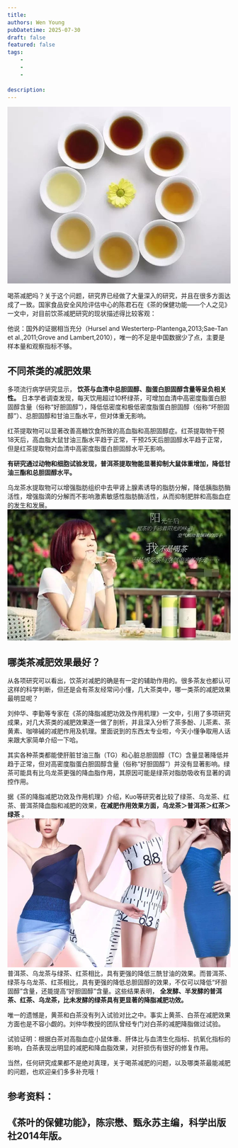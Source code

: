 ```yaml
---
title: 
authors: Wen Young
pubDatetime: 2025-07-30
draft: false
featured: false
tags: 
    -
    -
    -

description: 
---
```



![图片](img/1.jpg)  

喝茶减肥吗？关于这个问题，研究界已经做了大量深入的研究，并且在很多方面达成了一致。国家食品安全风险评估中心的陈君石在《茶的保健功能——个人之见》一文中，对目前饮茶减肥研究的现状描述得比较客观：
  

他说：国外的证据相当充分（Hursel and Westerterp-Plantenga,2013;Sae-Tan et al.,2011;Grove and Lambert,2010），唯一的不足是中国数据少了点，主要是样本量和观察指标不够。
## 不同茶类的减肥效果
多项流行病学研究显示， **饮茶与血清中总胆固醇、脂蛋白胆固醇含量等呈负相关性。** 日本学者调查发现，每天饮用超过10杯绿茶，可增加血清中高密度脂蛋白胆固醇含量（俗称“好胆固醇”），降低低密度和极低密度脂蛋白胆固醇（俗称“坏胆固醇”）、总胆固醇和甘油三酯水平，但对体重无影响。
  

红茶提取物可以显著改善高糖饮食所致的高血脂和高胆固醇症。红茶提取物干预18天后，高血脂大鼠甘油三酯水平趋于正常，干预25天后胆固醇水平趋于正常，但是红茶提取物对血清中高密度脂蛋白胆固醇水平无影响。
  

**有研究通过动物和细胞试验发现，普洱茶提取物能显著抑制大鼠体重增加，降低甘油三酯和总胆固醇水平。**
  

乌龙茶水提取物可以增强脂肪组织中去甲肾上腺素诱导的脂肪分解，降低胰脂肪酶活性，增强脂滴的分解而不影响激素敏感性脂肪酶活性，从而抑制肥胖和高脂血症的发生和发展。
![图片](img/2.jpg)  

## 哪类茶减肥效果最好？
从各项研究可以看出，饮茶对减肥的确是有一定的辅助作用的。很多茶友也都认可这样的科学判断，但还是会有茶友经常问小懂，几大茶类中，哪一类茶的减肥效果最明显呢？
  

刘仲华、李勤等专家在《茶的降脂减肥功效及作用机理》一文中，引用了多项研究成果，对几大茶类的减肥效果逐一做了剖析，并且深入分析了茶多酚、儿茶素、茶黄素、咖啡碱的减肥作用及机理。里面说到的东西太专业啦，今天小懂争取用人话来跟大家简单介绍一下哈。
  

其实各种茶类都能使肝脏甘油三酯（TG）和心脏总胆固醇（TC）含量显著降低并趋于正常，但对高密度脂蛋白胆固醇含量（俗称“好胆固醇”）并没有显著影响。绿茶可能具有比乌龙茶更强的降血脂作用，其原因可能是绿茶对脂肪吸收有显著的调控作用。
  

据《茶的降脂减肥功效及作用机理》介绍，Kuo等研究者比较了绿茶、乌龙茶、红茶、普洱茶降血脂和减肥的效果，**在减肥作用效果方面，乌龙茶＞普洱茶＞红茶＞绿茶** 。
![图片](img/3.jpg)
普洱茶、乌龙茶与绿茶、红茶相比，具有更强的降低三酰甘油的效果。而普洱茶、绿茶与乌龙茶、红茶相比，具有更强的降低总胆固醇的效果，不仅可以降低“坏胆固醇”含量，还能提高“好胆固醇”含量。这些结果表明， **全发酵、半发酵的普洱茶、红茶、乌龙茶，比未发酵的绿茶具有更显著的降脂减肥功效。**
  

唯一的遗憾是，黄茶和白茶没有列入试验对比之中。事实上黄茶、白茶在减肥效果方面也是不容小觑的。刘仲华教授的团队曾经专门对白茶的减肥降脂做过试验。
  

试验证明：根据白茶对高脂血症小鼠体重、肝体比与血清生化指标、抗氧化指标的影响，白茶表现出明显的减肥和降血脂效果，对肝损伤有很好的修复作用。
  

当然，任何研究成果都不是绝对真理，关于喝茶减肥的问题，以及哪类茶最能减肥的问题，也欢迎亲们多多补充哦！
  

## 参考资料：
## 《茶叶的保健功能》，陈宗懋、甄永苏主编，科学出版社2014年版。
  


